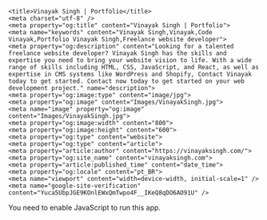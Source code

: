 <!DOCTYPE html>
<html lang="en">

<head>
    <link rel="icon" href="Images/favicon.png" />
    <link href="https://fonts.googleapis.com/css2?family=Red+Hat+Display:wght@400;500;700&display=swap" rel="stylesheet">
    <link rel="preconnect" href="https://fonts.googleapis.com">
    <link rel="preconnect" href="https://fonts.gstatic.com" crossorigin>
    <link rel="stylesheet" href="https://cdnjs.cloudflare.com/ajax/libs/animate.css/3.5.2/animate.min.css">
    <link rel="sitemap" type="application/xml" title="Sitemap" href="/sitemap.xml" />

    <title>Vinayak Singh | Portfolio</title>
    <meta charset="utf-8" />
    <meta property="og:title" content="Vinayak Singh | Portfolio">
    <meta name="keywords" content="Vinayak Singh,Vinayak,Code Vinayak,Portfolio Vinayak Singh,Freelance website developer">
    <meta property="og:description" content="Looking for a talented freelance website developer? Vinayak Singh has the skills and expertise you need to bring your website vision to life. With a wide range of skills including HTML, CSS, JavaScript, and React, as well as expertise in CMS systems like WordPress and Shopify, Contact Vinayak today to get started. Contact now today to get started on your web development project." name="description">
    <meta property="og:image:type" content="image/jpg">
    <meta property="og:image" content="Images/VinayakSingh.jpg">
    <meta name="image" property="og:image" content="Images/VinayakSingh.jpg">
    <meta property="og:image:width" content="800">
    <meta property="og:image:height" content="600">
    <meta property="og:type" content="website">
    <meta property="og:type" content="article">
    <meta property="article:author" content="https://vinayaksingh.com/">
    <meta property="og:site_name" content="vinayaksingh.com">
    <meta property="article:published_time" content="date_time">
    <meta property="og:locale" content="pt_BR">
    <meta name="viewport" content="width=device-width, initial-scale=1" />
    <meta name="google-site-verification" content="Yuca5UbpJGE9KOnlEWxQmTwpo4F__IKeQ8qDO6AO91U" />
</head>

<body>
  <noscript>You need to enable JavaScript to run this app.</noscript>
  <div id="root"></div>
</body>
</html>
